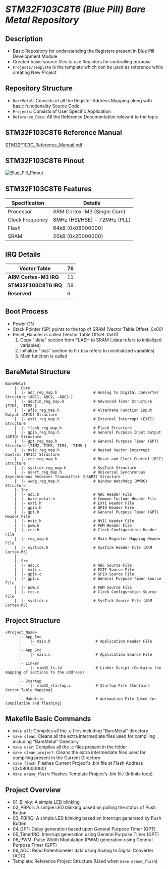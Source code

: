 # ***STM32F103C8T6 (Blue Pill) Bare Metal Repository***

## Description
  - Basic Repository for understanding the Registers present in Blue Pill Development Module
  - Created basic source files to use Registers for controlling purpose
  - `Projects/Template` is the template which can be used as reference while creating New Project

## Repository Structure
  - `BareMetal`: Consists of all the Register Address Mapping along with basic functionality Source Code
  - `Projects`: Consists of User Specific Application
  - `Reference_Docs`: All the Reference Documentation relevant to the topic

## STM32F103C8T6 Reference Manual
[STM32F103C_Reference_Manual.pdf](https://github.com/user-attachments/files/17964492/STM32F103C_Reference_Manual.pdf)

## STM32F103C8T6 Pinout
![Blue_PIll_Pinout](https://github.com/user-attachments/assets/13d3a619-ac7a-4799-9715-64730e110f1b)

## STM32F103C8T6 Features

| Specification               | Details                     |
------------------------------|------------------------------
| Processor                   | ARM Cortex-M3 (Single Core) |
| Clock Frequency             | 8MHz (HSI/HSE) - 72MHz (PLL)|
| Flash                       | 64kB (0x08000000)           |
| SRAM                        | 20kB (0x20000000)           |


## IRQ Details

| **Vector Table**        | 76 |
|-------------------------|----|
|**ARM Cortex-M3 IRQ**    | 11 |
| **STM32F103C8T6 IRQ**   | 59 |
| **Reserved**            | 6  |

## Boot Process
  - Power ON
  - Stack Pointer (SP) points to the top of SRAM (Vector Table Offset: 0x00)
  - Reset_Handler is called (Vector Table Offset: 0x01)
    1. Copy ".data" section from FLASH to SRAM (.data refers to initialized variables)
    2. Initialize ".bss" section to 0 (.bss refers to uninitialized variables)
    3. Main function is called

## BareMetal Structure
```
BareMetal
    |- Core
    |  |- adc_reg_map.h                # Analog to Digital Converter Structure {ADC1, ADC2, -ADC3-}
    |  |- advtim_reg_map.h             # Advanced Timer Structure {TIM1, -TIM8-}
    |  |- afio_reg_map.h               # Alternate Function Input Output (AFIO) Structure
    |  |- exti_reg_map.h               # External Interrupt (EXTI) Structure
    |  |- flash_reg_map.h              # Flash Structure
    |  |- gpio_reg_map.h               # General Purpose Input Output (GPIO) Structure
    |  |- gpt_reg_map.h                # General Purpose Timer (GPT) Structure {TIM2, TIM3, TIM4, -TIM5-}
    |  |- nvic_reg_map.h               # Nested Vector Interrupt Control (NVIC) Structure
    |  |- rcc_reg_map.h                # Reset and Clock Control (RCC) Structure
    |  |- systick_reg_map.h            # SysTick Structure
    |  |- usart_reg_map.h              # Universal Synchronous Asynchronous Receiver Transmitter (USART) Structure
    |  |- wwdg_reg_map.h               # Window Watchdog (WWDG) Structure
    |- Inc
    |  |- adc.h                        # ADC Header File
    |  |- bare_metal.h                 # Common Include Header File
    |  |- exti.h                       # EXTI Header File
    |  |- gpio.h                       # GPIO Header File
    |  |- gpt.h                        # General Purpose Timer (GPT) Header File
    |  |- nvic.h                       # NVIC Header File
    |  |- pwm.h                        # PWM Header File
    |  |- rcc.h                        # Clock Configuration Header File
    |  |- reg_map.h                    # Main Register Mapping Header File
    |  |- systick.h                    # SysTick Header File (ARM Cortex-M3)                 
    |
    |- Src
    |  |- adc.c                        # ADC Source File
    |  |- exti.c                       # EXTI Source File
    |  |- gpio.c                       # GPIO Source File
    |  |- gpt.c                        # General Purpose Timer Source File    
    |  |- pwm.c                        # PWM Source File
    |  |- rcc.c                        # Clock Configuration Source File
    |  |- systick.c                    # SysTick Source File (ARM Cortex-M3)
```

## Project Structure
```
<Project_Name>
      |- App_Inc
      |    |- main.h                    # Application Header File
      |
      |- App_Src
      |    |- main.c                    # Application Source File
      |
      |- Linker
      |    |- stm32_ls.ld               # Linker Script (Contains the mapping of sections to the address)
      |
      |- Startup
      |    |- stm32_startup.c           # Startup File (Contains Vector Table Mapping)
      |
      |- Makefile                       # Automation File (Used for compilation and flashing)
```

## Makefile Basic Commands
  - `make all`: Compiles all the .c files including "BareMetal" directory
  - `make clean`: Cleans all the extra intermediate files used for compiling including "BareMetal" Directory
  - `make user`: Compiles all the .c files present in the folder
  - `make clean_project`: Cleans the extra intermediate files used for compiling present in the Current Directory
  - `make flash`: Flashes Current Project's .bin file at Flash Address (0x080000000)
  - `make erase_flash`: Flashes Template Project's .bin file (Infinite loop)

## Project Overview
  - 01_Blinky: A simple LED blinking
  - 02_PBPoll: A simple LED blinking based on polling the status of Push Button
  - 03_PBIRQ: A simple LED blinking based on Interrupt generated by Push Button
  - 04_GPT: Delay generation based upon General Purpose Timer (GPT)
  - 05_TimerIRQ: Interrupt generation using General Purpose Timer (GPT)
  - 06_PWM: Pulse Width Modulation (PWM) generation using General Purpose Timer (GPT)
  - 06_ADC: Read Potentiometer data using Analog to Digital Converter (ADC)
  - Template: Reference Project Structure (Used when `make erase_flash`)
